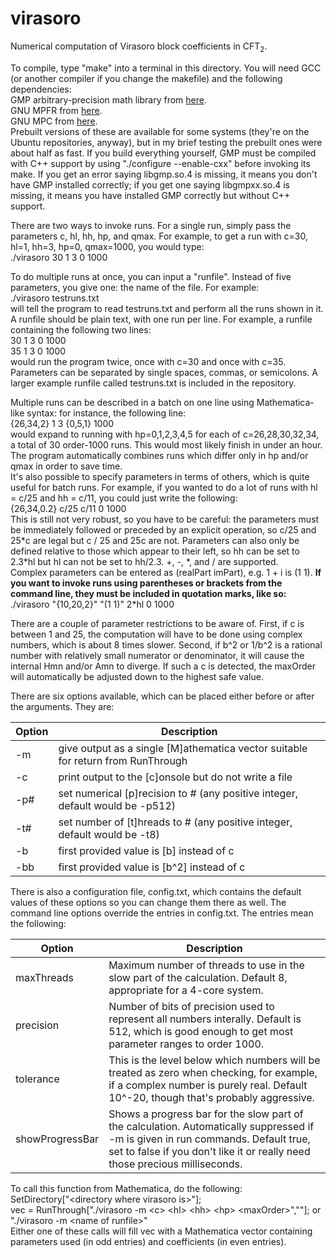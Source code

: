 # virasoro
Numerical computation of Virasoro block coefficients in CFT<sub>2</sub>.  

To compile, type "make" into a terminal in this directory. You will need GCC (or another compiler if you change the makefile) and the following dependencies:  
GMP arbitrary-precision math library from [here](gmplib.org).  
GNU MPFR from [here](mpfr.org).  
GNU MPC from [here](multiprecision.org/index.php?prog=mpc&page=home).  
Prebuilt versions of these are available for some systems (they're on the Ubuntu repositories, anyway), but in my brief testing the prebuilt ones were about half as fast. If you build everything yourself, GMP must be compiled with C++ support by using "./configure --enable-cxx" before invoking its make. If you get an error saying libgmp.so.4 is missing, it means you don't have GMP installed correctly; if you get one saying libgmpxx.so.4 is missing, it means you have installed GMP correctly but without C++ support.  

There are two ways to invoke runs. For a single run, simply pass the parameters c, hl, hh, hp, and qmax. For example, to get a run with c=30, hl=1, hh=3, hp=0, qmax=1000, you would type:  
./virasoro 30 1 3 0 1000  

To do multiple runs at once, you can input a "runfile". Instead of five parameters, you give one: the name of the file. For example:  
./virasoro testruns.txt  
will tell the program to read testruns.txt and perform all the runs shown in it. A runfile should be plain text, with one run per line. For example, a runfile containing the following two lines:  
30 1 3 0 1000  
35 1 3 0 1000  
would run the program twice, once with c=30 and once with c=35. Parameters can be separated by single spaces, commas, or semicolons. A larger example runfile called testruns.txt is included in the repository.  

Multiple runs can be described in a batch on one line using Mathematica-like syntax: for instance, the following line:  
{26,34,2} 1 3 {0,5,1} 1000  
would expand to running with hp=0,1,2,3,4,5 for each of c=26,28,30,32,34, a total of 30 order-1000 runs. This would most likely finish in under an hour. The program automatically combines runs which differ only in hp and/or qmax in order to save time.  
It's also possible to specify parameters in terms of others, which is quite useful for batch runs. For example, if you wanted to do a lot of runs with hl = c/25 and hh = c/11, you could just write the following:  
{26,34,0.2} c/25 c/11 0 1000  
This is still not very robust, so you have to be careful: the parameters must be immediately followed or preceded by an explicit operation, so c/25 and 25\*c are legal but c / 25 and 25c are not. Parameters can also only be defined relative to those which appear to their left, so hh can be set to 2.3\*hl but hl can not be set to hh/2.3. +, -, \*, and / are supported.  
Complex parameters can be entered as (realPart imPart), e.g. 1 + i is (1 1). **If you want to invoke runs using parentheses or brackets from the command line, they must be included in quotation marks, like so:**  
./virasoro "{10,20,2}" "(1 1)" 2\*hl 0 1000  

There are a couple of parameter restrictions to be aware of. First, if c is between 1 and 25, the computation will have to be done using complex numbers, which is about 8 times slower. Second, if b^2 or 1/b^2 is a rational number with relatively small numerator or denominator, it will cause the internal Hmn and/or Amn to diverge. If such a c is detected, the maxOrder will automatically be adjusted down to the highest safe value.  

There are six options available, which can be placed either before or after the arguments. They are:  

| Option | Description |
| ------ | ----------- |
| -m | give output as a single \[M\]athematica vector suitable for return from RunThrough |
| -c | print output to the \[c\]onsole but do not write a file |
| -p# | set numerical \[p\]recision to # (any positive integer, default would be -p512) |
| -t# | set number of \[t\]hreads to # (any positive integer, default would be -t8) |
| -b | first provided value is \[b\] instead of c |
| -bb | first provided value is \[b^2\] instead of c |

There is also a configuration file, config.txt, which contains the default values of these options so you can change them there as well. The command line options override the entries in config.txt. The entries mean the following:

| Option | Description |
| ------ | ----------- |
| maxThreads | Maximum number of threads to use in the slow part of the calculation. Default 8, appropriate for a 4-core system. |
| precision | Number of bits of precision used to represent all numbers interally. Default is 512, which is good enough to get most parameter ranges to order 1000. |
| tolerance | This is the level below which numbers will be treated as zero when checking, for example, if a complex number is purely real. Default 10^-20, though that's probably aggressive. |
| showProgressBar | Shows a progress bar for the slow part of the calculation. Automatically suppressed if -m is given in run commands. Default true, set to false if you don't like it or really need those precious milliseconds. |

To call this function from Mathematica, do the following:  
SetDirectory["\<directory where virasoro is\>"];  
vec = RunThrough["./virasoro -m \<c\> \<hl\> \<hh\> \<hp\> \<maxOrder\>",""]; or "./virasoro -m \<name of runfile\>"  
Either one of these calls will fill vec with a Mathematica vector containing parameters used (in odd entries) and coefficients (in even entries).  
